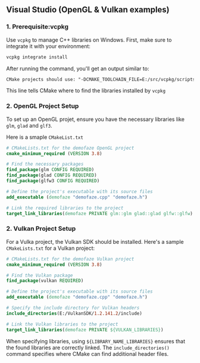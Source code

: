 ## Visual Studio (OpenGL & Vulkan examples)

### 1. Prerequisite:vcpkg
Use `vcpkg` to manage C++ libraries on Windows. First, make sure to integrate it with your environment:
```bash
vcpkg integrate install
```
After running the command, you'll get an output similar to:
```txt
CMake projects should use: "-DCMAKE_TOOLCHAIN_FILE=E:/src/vcpkg/scripts/buildsystems/vcpkg.cmake"
```
This line tells CMake where to find the libraries installed by `vcpkg`

### 2. OpenGL Project Setup
To set up an OpenGL projet, ensure you have the necessary libraries like `glm`, `glad` and `glf3`.

Here is a smaple `CMakeList.txt`
```cmake
# CMakeLists.txt for the demofaze OpenGL project
cmake_minimum_required (VERSION 3.8)

# Find the necessary packages
find_package(glm CONFIG REQUIRED)
find_package(glad CONFIG REQUIRED)
find_package(glfw3 CONFIG REQUIRED)

# Define the project's executable with its source files
add_executable (demofaze "demofaze.cpp" "demofaze.h")

# Link the required libraries to the project
target_link_libraries(demofaze PRIVATE glm::glm glad::glad glfw::glfw)
```
### 2. Vulkan Project Setup
For a Vulka project, the Vulkan SDK should be installed. Here's a sample `CMakeLists.txt` for a Vulkan project:
```cmake
# CMakeLists.txt for the demofaze Vulkan project
cmake_minimum_required (VERSION 3.8)

# Find the Vulkan package
find_package(vulkan REQUIRED)

# Define the project's executable with its source files
add_executable (demofaze "demofaze.cpp" "demofaze.h")

# Specify the include directory for Vulkan headers
include_directories(E:/VulkanSDK/1.2.141.2/include)

# Link the Vulkan libraries to the project
target_link_libraries(demofaze PRIVATE ${VULKAN_LIBRARIES})
```

When specifying libraries, using `${LIBRARY_NAME_LIBRARIES}` ensures that the found libraries are correctly linked. The `include_directories()` command specifies where CMake can find additional header files.
